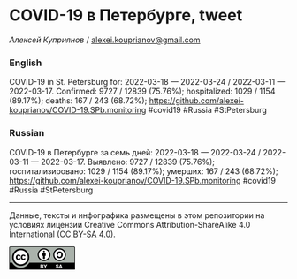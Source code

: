 COVID-19 в Петербурге, tweet
============================

*Алексей Куприянов* /
<a href="mailto:alexei.kouprianov@gmail.com" class="email">alexei.kouprianov@gmail.com</a>

### English

COVID-19 in St. Petersburg for: 2022-03-18 — 2022-03-24 / 2022-03-11 —
2022-03-17. Сonfirmed: 9727 / 12839 (75.76%); hospitalized: 1029 / 1154
(89.17%); deaths: 167 / 243 (68.72%);
<a href="https://github.com/alexei-kouprianov/COVID-19.SPb.monitoring" class="uri">https://github.com/alexei-kouprianov/COVID-19.SPb.monitoring</a>
\#covid19 \#Russia \#StPetersburg

### Russian

COVID-19 в Петербурге за семь дней: 2022-03-18 — 2022-03-24 / 2022-03-11
— 2022-03-17. Выявлено: 9727 / 12839 (75.76%); госпитализировано: 1029 /
1154 (89.17%); умерших: 167 / 243 (68.72%);
<a href="https://github.com/alexei-kouprianov/COVID-19.SPb.monitoring" class="uri">https://github.com/alexei-kouprianov/COVID-19.SPb.monitoring</a>
\#covid19 \#Russia \#StPetersburg

------------------------------------------------------------------------

Данные, тексты и инфографика размещены в этом репозитории на условиях
лицензии Creative Commons Attribution-ShareAlike 4.0 International ([CC
BY-SA 4.0](https://creativecommons.org/licenses/by-sa/4.0/)).

![](../misc/CC-BY-SA-icon.png "CC-BY-SA")
